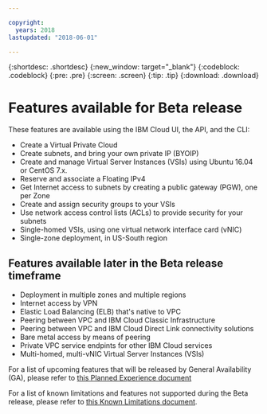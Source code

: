 ```yaml
---

copyright:
  years: 2018
lastupdated: "2018-06-01"

---
```


{:shortdesc: .shortdesc}
{:new_window: target="_blank"}
{:codeblock: .codeblock}
{:pre: .pre}
{:screen: .screen}
{:tip: .tip}
{:download: .download}

# Features available for Beta release 

These features are available using the IBM Cloud UI, the API, and the CLI:

 * Create a Virtual Private Cloud
 * Create subnets, and bring your own private IP (BYOIP)
 * Create and manage Virtual Server Instances (VSIs) using Ubuntu 16.04 or CentOS 7.x.
 * Reserve and associate a Floating IPv4
 * Get Internet access to subnets by creating a public gateway (PGW), one per Zone
 * Create and assign security groups to your VSIs
 * Use network access control lists (ACLs) to provide security for your subnets
 * Single-homed VSIs, using one virtual network interface card (vNIC)
 * Single-zone deployment, in US-South region
 
## Features available later in the Beta release timeframe
 
 * Deployment in multiple zones and multiple regions
 * Internet access by VPN
 * Elastic Load Balancing (ELB) that's native to VPC
 * Peering between VPC and IBM Cloud Classic Infrastructure 
 * Peering between VPC and IBM Cloud Direct Link connectivity solutions
 * Bare metal access by means of peering
 * Private VPC service endpints for other IBM Cloud services
 * Multi-homed, multi-vNIC Virtual Server Instances (VSIs)

For a list of upcoming features that will be released by General Availability (GA), please refer to [this Planned Experience document](planned-experience.html)

For a list of known limitations and features not supported during the Beta release, please refer to [this Known Limitations document](known-limitations.html).



